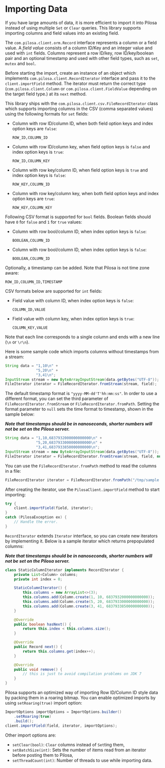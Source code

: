 # Importing Data

If you have large amounts of data, it is more efficient to import it into Pilosa instead of using multiple `Set` or `Clear` queries. This library supports importing columns and field values into an existing field.

The `com.pilosa.client.orm.Record` interface represents a column or a field value.  A *field value* consists of a column ID/Key and an integer value and used with `int` fields. Columns represent a row ID/key, row ID/key/boolean pair and an optional timestamp and used with other field types, such as `set`, `mutex` and `bool`.

Before starting the import, create an instance of an object which implements `com.pilosa.client.RecordIterator` interface and pass it to the `client.importField` method. The iterator must return the correct type (`com.pilosa.client.Column` or `com.pilosa.client.FieldValue` depending on the target field type.)  at its `next` method.

This library ships with the `com.pilosa.client.csv.FileRecordIterator` class which supports importing columns in the CSV (comma separated values) using the following formats for `set` fields:

* Column with row ID/column ID, when both field option keys and index option keys are `false`:
    ```
    ROW_ID,COLUMN_ID
    ```

* Column with row ID/column key, when field option keys is `false` and index option keys is `true`:
    ```
    ROW_ID,COLUMN_KEY
    ```

* Column with row key/column ID, when field option keys is `true` and index option keys is `false`:
    ```
    ROW_KEY,COLUMN_ID
    ```

* Column with row key/column key, when both field option keys and index option keys are `true`:
    ```
    ROW_KEY,COLUMN_KEY
    ```

Following CSV format is supported for `bool` fields. Boolean fields should have `0` for `false` and `1` for `true` values:

* Column with row bool/column ID, when index option keys is `false`:
    ```
    BOOLEAN,COLUMN_ID
    ```

* Column with row bool/column ID, when index option keys is `false`:
    ```
    BOOLEAN,COLUMN_ID
    ```

Optionally, a timestamp can be added. Note that Pilosa is not time zone aware:
```
ROW_ID,COLUMN_ID,TIMESTAMP
```

CSV formats below are supported for `int` fields:

* Field value with column ID, when index option keys is `false`:
    ```
    COLUMN_ID,VALUE
    ```

* Field value with column key, when index option keys is `true`:
    ```
    COLUMN_KEY,VALUE
    ```

Note that each line corresponds to a single column and ends with a new line (`\n` or `\r\n`).

Here is some sample code which imports columns without timestamps from a stream:

```java
String data = "1,10\n" +
              "5,20\n" +
              "3,41\n";
InputStream stream = new ByteArrayInputStream(data.getBytes("UTF-8"));
FileIterator iterator = FileRecordIterator.fromStream(stream, field);
```

The default timestamp format is `"yyyy-MM-dd'T'hh:mm:ss"`. In order to use a different format, you can set the third parameter of `FileRecordIterator.fromStream` or `FileRecordIterator.fromPath`. Setting the format parameter to `null` sets the time format to timestamp, shown in the sample below:

_**Note that timestamps should be in nanoseconds, shorter numbers will not be set on the Pilosa server.**_

```java
String data = "1,10,6837932000000000000\n" +
              "5,20,6837933000000000000\n" +
              "3,41,6837933850000000000\n";
InputStream stream = new ByteArrayInputStream(data.getBytes("UTF-8"));
FileIterator iterator = FileRecordIterator.fromStream(stream, field, null);
```

You can use the `FileRecordIterator.fromPath` method to read the columns in a file:
```java
FileRecordIterator iterator = FileRecordIterator.fromPath("/tmp/sample.csv", field);
```

After creating the iterator, use the `PilosaClient.importField` method to start importing:
```java
try {
    client.importField(field, iterator);
}
catch (PilosaException ex) {
    // Handle the error.
}
```

`RecordIterator` extends `Iterator` interface, so you can create new iterators by implementing it. Below is a sample iterator which returns prepopulated columns:

_**Note that timestamps should be in nanoseconds, shorter numbers will not be set on the Pilosa server.**_

```java
class StaticColumnIterator implements RecordIterator {
    private List<Column> columns;
    private int index = 0;

    StaticColumnIterator() {
        this.columns = new ArrayList<>(3);
        this.columns.add(Column.create(1, 10, 6837932000000000000));
        this.columns.add(Column.create(5, 20, 6837933000000000000));
        this.columns.add(Column.create(3, 41, 6837933850000000000));
    }

    @Override
    public boolean hasNext() {
        return this.index < this.columns.size();
    }

    @Override
    public Record next() {
        return this.columns.get(index++);
    }

    @Override
    public void remove() {
        // this is just to avoid compilation problems on JDK 7
    }
}
```

Pilosa supports an optimized way of importing Row ID/Column ID style data by packing them in a roaring bitmap. You can enable optimized imports by using `setRoaring(true)` import option:
```java
ImportOptions importOptions = ImportOptions.builder()
    .setRoaring(true)
    .build();
client.importField(field, iterator, importOptions);
```

Other import options are:
* `setClear(bool)`: `Clear` columns instead of `Set`ting them,
* `setBatchSize(int)`: Sets the number of items read from an iterator before posting them to Pilosa,
* `setThreadCount(int)`: Number of threads to use while importing data.
